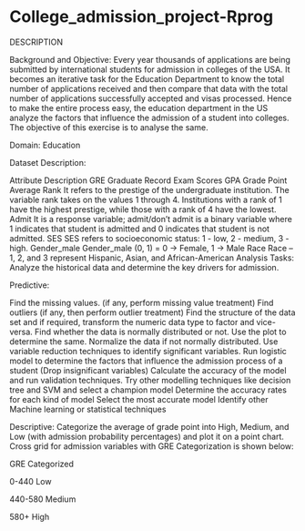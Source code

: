 # College_admission_project-Rprog
DESCRIPTION

Background and Objective: 
Every year thousands of applications are being submitted by international students for admission in colleges of the USA. It becomes an iterative task for the Education Department to know the total number of applications received and then compare that data with the total number of applications successfully accepted and visas processed. Hence to make the entire process easy, the education department in the US analyze the factors that influence the admission of a student into colleges. The objective of this exercise is to analyse the same.

Domain: Education

Dataset Description:

Attribute	Description
GRE	Graduate Record Exam Scores
GPA	Grade Point Average
Rank	It refers to the prestige of the undergraduate institution.
The variable rank takes on the values 1 through 4. Institutions with a rank of 1 have the highest prestige, while those with a rank of 4 have the lowest.
Admit	It is a response variable; admit/don’t admit is a binary variable where 1 indicates that student is admitted and 0 indicates that student is not admitted. 
SES	SES refers to socioeconomic status: 1 - low, 2 - medium, 3 - high.
Gender_male	Gender_male (0, 1) = 0 -> Female, 1 -> Male
Race	Race – 1, 2, and 3 represent Hispanic, Asian, and African-American 
Analysis Tasks: Analyze the historical data and determine the key drivers for admission.

Predictive: 

Find the missing values. (if any, perform missing value treatment)
Find outliers (if any, then perform outlier treatment)
Find the structure of the data set and if required, transform the numeric data type to factor and vice-versa.
Find whether the data is normally distributed or not. Use the plot to determine the same. 
Normalize the data if not normally distributed.
Use variable reduction techniques to identify significant variables.
Run logistic model to determine the factors that influence the admission process of a student (Drop insignificant variables) 
Calculate the accuracy of the model and run validation techniques.
Try other modelling techniques like decision tree and SVM and select a champion model 
Determine the accuracy rates for each kind of model 
Select the most accurate model 
Identify other Machine learning or statistical techniques
 

Descriptive: 
Categorize the average of grade point into High, Medium, and Low (with admission probability percentages) and plot it on a point chart.  
Cross grid for admission variables with GRE Categorization is shown below:



GRE	                  Categorized

0-440	                Low

440-580	              Medium

580+	                 High
